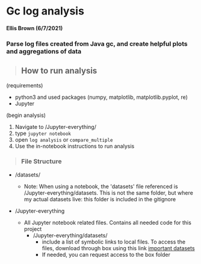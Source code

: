 # Gc log analysis
#### Ellis Brown (6/7/2021)


### Parse log files created from Java gc, and create helpful plots and aggregations of data 

> ## How to run analysis
(requirements)
- python3 and used packages (numpy, matplotlib, matplotlib.pyplot, re)
- Jupyter  

(begin analysis)           
1. Navigate to /Jupyter-everything/
2. type  `jupyter notebook`
3. open ``log analysis`` or ``compare_multiple``
4. Use the in-notebook instructions to run analysis

> ### File Structure
- /datasets/  
   
    - Note: When using a notebook, the 'datasets' file referenced is /Jupyter-everything/datasets. This is not the same folder, but where my actual datasets live: this folder is included in the gitignore
- /Jupyter-everything
    - All Jupyter notebook related files. Contains all needed code for this project
        - /Jupyter-everything/datasets/
            - include a list of symbolic links to local files. To access
the files, download through box using this link [important datasets](https://apple.box.com/s/vcqgyxx8x1jesyj8smc9ow31kpd5u73b)
            - If needed, you can request access to the box folder

